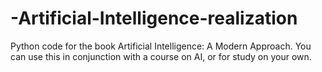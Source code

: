 # -Artificial-Intelligence-realization
Python code for the book Artificial Intelligence: A Modern Approach. You can use this in conjunction with a course on AI, or for study on your own. 
